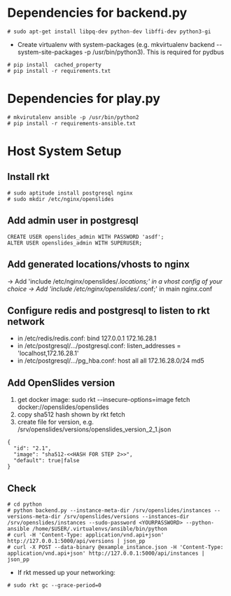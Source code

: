 Dependencies for backend.py
===========================

```
# sudo apt-get install libpq-dev python-dev libffi-dev python3-gi
```

- Create virtualenv with system-packages (e.g. mkvirtualenv backend --system-site-packages -p /usr/bin/python3). This is required for pydbus

```
# pip install  cached_property
# pip install -r requirements.txt
```

Dependencies for play.py
========================

```
# mkvirutalenv ansible -p /usr/bin/python2
# pip install -r requirements-ansible.txt
```

Host System Setup
=================

Install rkt
-----------

```
# sudo aptitude install postgresql nginx
# sudo mkdir /etc/nginx/openslides
```

Add admin user in postgresql
----------------------------

```
CREATE USER openslides_admin WITH PASSWORD 'asdf';
ALTER USER openslides_admin WITH SUPERUSER;
```

Add generated locations/vhosts to nginx
---------------------------------------

-> Add 'include /etc/nginx/openslides/*.locations;' in a vhost config of your choice
-> Add 'include /etc/nginx/openslides/*.conf;' in main nginx.conf

Configure redis and postgresql to listen to rkt network
-------------------------------------------------------

- in /etc/redis/redis.conf: bind 127.0.0.1 172.16.28.1
- in /etc/postgresql/.../postgresql.conf: listen_addresses = 'localhost,172.16.28.1'
- in /etc/postgresql/.../pg_hba.conf: host  all  all 172.16.28.0/24 md5

Add OpenSlides version
----------------------

1. get docker image: sudo rkt --insecure-options=image fetch docker://openslides/openslides
2. copy sha512 hash shown by rkt fetch
3. create file for version, e.g. /srv/openslides/versions/openslides_version_2_1.json
```
{
  "id": "2.1",
  "image": "sha512-<<HASH FOR STEP 2>>",
  "default": true|false
}
```

Check
-----

```
# cd python
# python backend.py --instance-meta-dir /srv/openslides/instances --versions-meta-dir /srv/openslides/versions --instances-dir /srv/openslides/instances --sudo-password <YOURPASSWORD> --python-ansible /home/$USER/.virtualenvs/ansible/bin/python
# curl -H 'Content-Type: application/vnd.api+json' http://127.0.0.1:5000/api/versions | json_pp
# curl -X POST --data-binary @example_instance.json -H 'Content-Type: application/vnd.api+json' http://127.0.0.1:5000/api/instances | json_pp
```


- If rkt messed up your networking:

```
# sudo rkt gc --grace-period=0
```